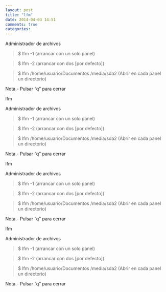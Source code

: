 ```yaml
---
layout: post
title: "lfm"
date: 2014-04-03 14:51
comments: true
categories: 
---
```

Administrador de archivos 

>$ lfm -1 (arrancar con un solo panel) 

>$ lfm -2 (arrancar con dos [por defecto]) 

>$ lfm /home/usuario/Documentos /media/sda2 (Abrir en cada panel un directorio)

Nota.- Pulsar “q” para cerrar

lfm 

Administrador de archivos 

>$ lfm -1 (arrancar con un solo panel) 

>$ lfm -2 (arrancar con dos [por defecto]) 

>$ lfm /home/usuario/Documentos /media/sda2 (Abrir en cada panel un directorio)

Nota.- Pulsar “q” para cerrar

lfm 

Administrador de archivos 

>$ lfm -1 (arrancar con un solo panel) 

>$ lfm -2 (arrancar con dos [por defecto]) 

>$ lfm /home/usuario/Documentos /media/sda2 (Abrir en cada panel un directorio)

Nota.- Pulsar “q” para cerrar

lfm 

Administrador de archivos 

>$ lfm -1 (arrancar con un solo panel) 

>$ lfm -2 (arrancar con dos [por defecto]) 

>$ lfm /home/usuario/Documentos /media/sda2 (Abrir en cada panel un directorio)

Nota.- Pulsar “q” para cerrar

